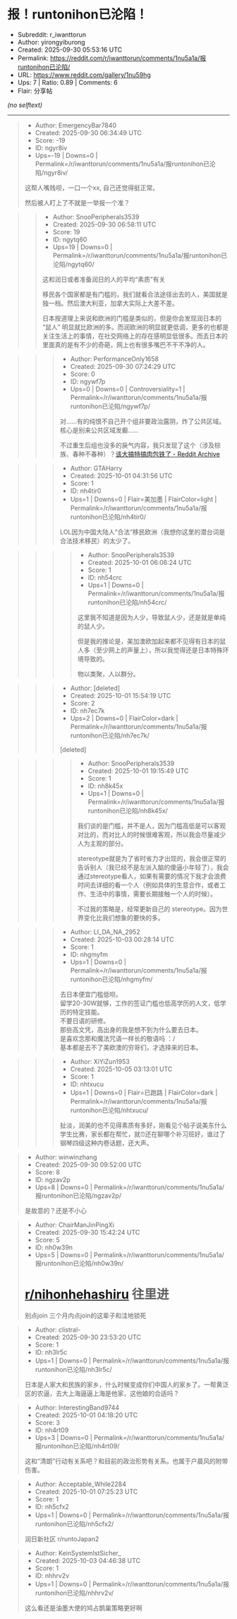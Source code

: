 # 报！runtonihon已沦陷！

- Subreddit: r_iwanttorun
- Author: yirongyiburong
- Created: 2025-09-30 05:53:16 UTC
- Permalink: https://reddit.com/r/iwanttorun/comments/1nu5a1a/报runtonihon已沦陷/
- URL: https://www.reddit.com/gallery/1nu59hg
- Ups: 7 | Ratio: 0.89 | Comments: 6
- Flair: 分享帖

_(no selftext)_

---

> - Author: EmergencyBar7840
> - Created: 2025-09-30 06:34:49 UTC
> - Score: -19
> - ID: ngyr8iv
> - Ups=-19 | Downs=0 | Permalink=/r/iwanttorun/comments/1nu5a1a/报runtonihon已沦陷/ngyr8iv/
>
> 这帮人嘴贱呗，一口一个xx, 自己还觉得挺正常。
> 
> 然后被人盯上了不就是一举报一个准？

>> - Author: SnooPeripherals3539
>> - Created: 2025-09-30 06:58:11 UTC
>> - Score: 19
>> - ID: ngytq60
>> - Ups=19 | Downs=0 | Permalink=/r/iwanttorun/comments/1nu5a1a/报runtonihon已沦陷/ngytq60/
>>
>> 这和润日或者准备润日的人的平均“素质”有关
>> 
>> 移民各个国家都是有门槛的，我们就看合法途径出去的人，美国就是独一档。然后澳大利亚，加拿大实际上大差不差。
>> 
>> 日本按道理上来说和欧洲的门槛是类似的，但是你会发现润日本的 “鼠人” 明显就比欧洲的多。而润欧洲的明显就更低调，更多的也都是关注生活上的事情，在社交网络上的存在感明显低很多。而去日本的里面真的是有不少的奇葩，网上也有很多嘴巴不干不净的人。

>>> - Author: PerformanceOnly1658
>>> - Created: 2025-09-30 07:24:29 UTC
>>> - Score: 0
>>> - ID: ngywf7p
>>> - Ups=0 | Downs=0 | Controversiality=1 | Permalink=/r/iwanttorun/comments/1nu5a1a/报runtonihon已沦陷/ngywf7p/
>>>
>>> 对……有的纯恨不自己开个组非要政治露阴，炸了公共区域。核心是别来公共区域发癫……
>>> 
>>> 不过重生后组也没多的戾气内容，我只发现了这个（涉及棕族、春种不春种）？[该大搞特搞肉包铁了 - Reddit Archive](https://archive.open-run.org/posts/r_runtonihon/250923072228_1noawod/)

>>> - Author: GTAHarry
>>> - Created: 2025-10-01 04:31:56 UTC
>>> - Score: 1
>>> - ID: nh4tir0
>>> - Ups=1 | Downs=0 | Flair=美加墨 | FlairColor=light | Permalink=/r/iwanttorun/comments/1nu5a1a/报runtonihon已沦陷/nh4tir0/
>>>
>>> LOL因为中国大陆人“合法”移民欧洲（我想你这里的潜台词是合法技术移民）的太少了。

>>>> - Author: SnooPeripherals3539
>>>> - Created: 2025-10-01 06:06:24 UTC
>>>> - Score: 1
>>>> - ID: nh54crc
>>>> - Ups=1 | Downs=0 | Permalink=/r/iwanttorun/comments/1nu5a1a/报runtonihon已沦陷/nh54crc/
>>>>
>>>> 这里我不知道是因为人少，导致鼠人少，还是就是单纯的鼠人少。
>>>> 
>>>> 但是我的推论是，美加澳欧加起来都不见得有日本的鼠人多（至少网上的声量上），所以我觉得还是日本特殊环境导致的。
>>>> 
>>>> 物以类聚，人以群分。

>>> - Author: [deleted]
>>> - Created: 2025-10-01 15:54:19 UTC
>>> - Score: 2
>>> - ID: nh7ec7k
>>> - Ups=2 | Downs=0 | FlairColor=dark | Permalink=/r/iwanttorun/comments/1nu5a1a/报runtonihon已沦陷/nh7ec7k/
>>>
>>> [deleted]

>>>> - Author: SnooPeripherals3539
>>>> - Created: 2025-10-01 19:15:49 UTC
>>>> - Score: 1
>>>> - ID: nh8k45x
>>>> - Ups=1 | Downs=0 | Permalink=/r/iwanttorun/comments/1nu5a1a/报runtonihon已沦陷/nh8k45x/
>>>>
>>>> 我们谈的是门槛，并不是人，因为门槛高低是可以客观对比的，而对比人的时候很难客观，所以我会尽量减少人为主观的部分。
>>>> 
>>>> stereotype就是为了省时省力才出现的，我会很正常的告诉别人（我已经不是左派入脑的傻逼小年轻了），我会通过stereotype看人，如果有需要的情况下我才会浪费时间去详细的看一个人（例如具体的生意合作，或者工作、生活中的事情，需要长期接触一个人的时候）。
>>>> 
>>>> 不过我的策略是，经常更新自己的 stereotype。因为世界变化比我们想象的要快的多。

>>> - Author: LI_DA_NA_2952
>>> - Created: 2025-10-03 00:28:14 UTC
>>> - Score: 1
>>> - ID: nhgmyfm
>>> - Ups=1 | Downs=0 | Permalink=/r/iwanttorun/comments/1nu5a1a/报runtonihon已沦陷/nhgmyfm/
>>>
>>> 去日本便宜门槛低呗。  
>>> 留学20-30W就够，工作的签证门槛也低高学历的人文，低学历的特定技能。  
>>> 不要日语的研修。  
>>> 那些高文凭，高出身的我是想不到为什么要去日本。  
>>> 是喜欢念那和魔法咒语一样长的敬语吗 ：/  
>>> 基本都是去不了美欧澳的穷哥们，才选择来的日本。

>>> - Author: XiYiZun1953
>>> - Created: 2025-10-05 03:13:01 UTC
>>> - Score: 1
>>> - ID: nhtxucu
>>> - Ups=1 | Downs=0 | Flair=已跑路 | FlairColor=dark | Permalink=/r/iwanttorun/comments/1nu5a1a/报runtonihon已沦陷/nhtxucu/
>>>
>>> 扯淡，润美的也不见得素质有多好，刚看见个帖子说美东什么学生比赛，家长都在帮忙，就⏰还在聊哪个补习班好，谁过了钢琴四级这种内卷话题，还大声。

> - Author: winwinzhang
> - Created: 2025-09-30 09:52:00 UTC
> - Score: 8
> - ID: ngzav2p
> - Ups=8 | Downs=0 | Permalink=/r/iwanttorun/comments/1nu5a1a/报runtonihon已沦陷/ngzav2p/
>
> 是故意的？还是不小心

> - Author: ChairManJinPingXi
> - Created: 2025-09-30 15:42:24 UTC
> - Score: 5
> - ID: nh0w39n
> - Ups=5 | Downs=0 | Permalink=/r/iwanttorun/comments/1nu5a1a/报runtonihon已沦陷/nh0w39n/
>
> # [r/nihonhehashiru](https://www.reddit.com/r/nihonhehashiru/) 往里进
> 
> 别点join 三个月内点join的这辈子和洼地锁死

> - Author: clistral-
> - Created: 2025-09-30 23:53:20 UTC
> - Score: 1
> - ID: nh3lr5c
> - Ups=1 | Downs=0 | Permalink=/r/iwanttorun/comments/1nu5a1a/报runtonihon已沦陷/nh3lr5c/
>
> 日本是人家大和民族的家乡，什么时候变成你们中国人的家乡了。一帮黄泛区的农逼，去大上海逼逼上海是他家，这他娘的合适吗？

> - Author: InterestingBand9744
> - Created: 2025-10-01 04:18:20 UTC
> - Score: 3
> - ID: nh4rt09
> - Ups=3 | Downs=0 | Permalink=/r/iwanttorun/comments/1nu5a1a/报runtonihon已沦陷/nh4rt09/
>
> 这和“清朗”行动有关系吧？和目前的政治形势有关系。也属于户晨风的附带伤害。

> - Author: Acceptable_While2284
> - Created: 2025-10-01 07:25:23 UTC
> - Score: 1
> - ID: nh5cfx2
> - Ups=1 | Downs=0 | Permalink=/r/iwanttorun/comments/1nu5a1a/报runtonihon已沦陷/nh5cfx2/
>
> 润日新社区   r/runtoJapan2

> - Author: KeinSystemIstSicher_
> - Created: 2025-10-03 04:46:38 UTC
> - Score: 1
> - ID: nhhrv2v
> - Ups=1 | Downs=0 | Permalink=/r/iwanttorun/comments/1nu5a1a/报runtonihon已沦陷/nhhrv2v/
>
> 这么看还是油墨大使的鸠占鹊巢策略更好啊
